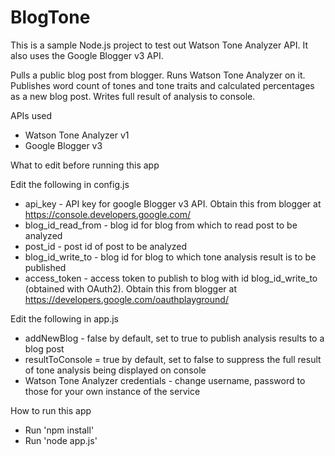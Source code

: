 # BlogTone
This is a sample Node.js project to test out Watson Tone Analyzer API. It also uses the Google Blogger v3 API.

Pulls a public blog post from blogger. Runs Watson Tone Analyzer on it. Publishes word count of tones and tone traits and calculated percentages as a new blog post. Writes full result of analysis to console.

APIs used
* Watson Tone Analyzer v1
* Google Blogger v3

What to edit before running this app

Edit the following in config.js
* api_key - API key for google Blogger v3 API. Obtain this from blogger at https://console.developers.google.com/
* blog_id_read_from - blog id for blog from which to read post to be analyzed
* post_id - post id of post to be analyzed
* blog_id_write_to - blog id for blog to which tone analysis result is to be published
* access_token - access token to publish to blog with id blog_id_write_to (obtained with OAuth2). Obtain this from blogger at https://developers.google.com/oauthplayground/

Edit the following in app.js
* addNewBlog - false by default, set to true to publish analysis results to a blog post
* resultToConsole = true by default, set to false to suppress the full result of tone analysis being displayed on console
* Watson Tone Analyzer credentials - change username, password to those for your own instance of the service

How to run this app
* Run 'npm install'
* Run 'node app.js'

